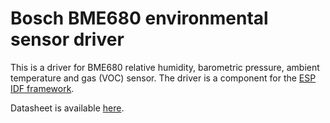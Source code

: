 # Bosch BME680 environmental sensor driver

This is a driver for BME680 relative humidity, barometric pressure, ambient temperature and gas (VOC) sensor. The driver is a component for the [ESP IDF framework](https://github.com/espressif/esp-idf).

Datasheet is available [here](https://www.bosch-sensortec.com/media/boschsensortec/downloads/datasheets/bst-bme680-ds001.pdf).
